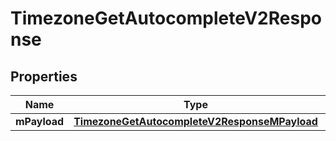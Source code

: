 
# TimezoneGetAutocompleteV2Response

## Properties
| Name | Type | Description | Notes |
| ------------ | ------------- | ------------- | ------------- |
| **mPayload** | [**TimezoneGetAutocompleteV2ResponseMPayload**](TimezoneGetAutocompleteV2ResponseMPayload.md) |  |  |



